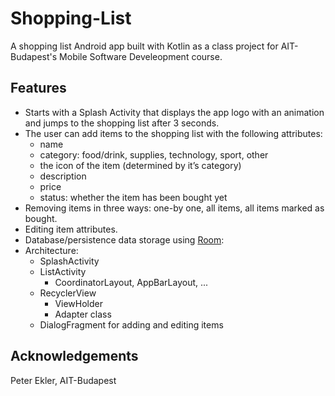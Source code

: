 # Shopping-List
A shopping list Android app built with Kotlin as a class project for AIT-Budapest's Mobile Software Develeopment course.

## Features
- Starts with a Splash Activity that displays the app logo with an animation and jumps to the shopping list after 3 seconds.
- The user can add items to the shopping list with the following attributes:
    - name
    - category: food/drink, supplies, technology, sport, other
    - the icon of the item (determined by it’s category)
    - description
    - price
    - status: whether the item has been bought yet
- Removing items in three ways: one-by one, all items, all items marked as bought.
- Editing item attributes.
- Database/persistence data storage using [Room](https://developer.android.com/training/data-storage/room/index.html):
- Architecture:
    - SplashActivity
    - ListActivity
        - CoordinatorLayout, AppBarLayout, ...
    - RecyclerView
        - ViewHolder
        - Adapter class
    - DialogFragment for adding and editing items

## Acknowledgements
Peter Ekler, AIT-Budapest
